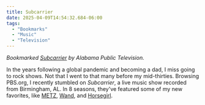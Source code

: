 ```yaml
---
title: Subcarrier
date: 2025-04-09T14:54:32.684-06:00
tags:
  - "Bookmarks"
  - "Music"
  - "Television"
---
```


<div class="u-bookmark-of h-cite">
<p><i>Bookmarked <a class="u-url p-name" href="https://www.subcarrier.net/">Subcarrier</a> by Alabama Public Television.</i></p>
</div>

<div class="e-content">
<p>In the years following a global pandemic and becoming a dad, I miss going to rock shows. Not that I went to that many before my mid-thirties. Browsing PBS.org, I recently stumbled on <i>Subcarrier</i>, a live music show recorded from Birmingham, AL. In 8 seasons, they've featured some of my new favorites, like <a href="https://www.pbs.org/video/metz-uawvfz/">METZ</a>, <a href="https://www.pbs.org/video/wand-56cvss/">Wand</a>, and <a href="https://www.pbs.org/video/horsegirl-moholx/">Horsegirl</a>.</p>
</div>